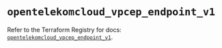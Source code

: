 # `opentelekomcloud_vpcep_endpoint_v1`

Refer to the Terraform Registry for docs: [`opentelekomcloud_vpcep_endpoint_v1`](https://registry.terraform.io/providers/opentelekomcloud/opentelekomcloud/1.36.49/docs/resources/vpcep_endpoint_v1).
